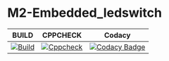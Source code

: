 # M2-Embedded_ledswitch
|  BUILD                                                                                                                                                                                  	|  CPPCHECK                                                                                                                                                                                    	|  Codacy                                                                                                                                                                                                                                                                                       	|
|------------------------------------------------------------------------------------------------------------------------------------------------------------------------------------------	|-----------------------------------------------------------------------------------------------------------------------------------------------------------------------------------------------	|------------------------------------------------------------------------------------------------------------------------------------------------------------------------------------------------------------------------------------------------------------------------------------------------	|
| [![Build](https://github.com/Gulshan-J/M2-Embedded_ledswitch/actions/workflows/compile.yml/badge.svg)](https://github.com/Gulshan-J/M2-Embedded_ledswitch/actions/workflows/compile.yml) 	| [![Cppcheck](https://github.com/Gulshan-J/M2-Embedded_ledswitch/actions/workflows/cppcheck.yml/badge.svg)](https://github.com/Gulshan-J/M2-Embedded_ledswitch/actions/workflows/cppcheck.yml) 	| [![Codacy Badge](https://app.codacy.com/project/badge/Grade/ac36a3a3cacf4b009d29839183c3a89b)](https://www.codacy.com/gh/Gulshan-J/M2-Embedded_ledswitch/dashboard?utm_source=github.com&amp;utm_medium=referral&amp;utm_content=Gulshan-J/M2-Embedded_ledswitch&amp;utm_campaign=Badge_Grade) 	|

